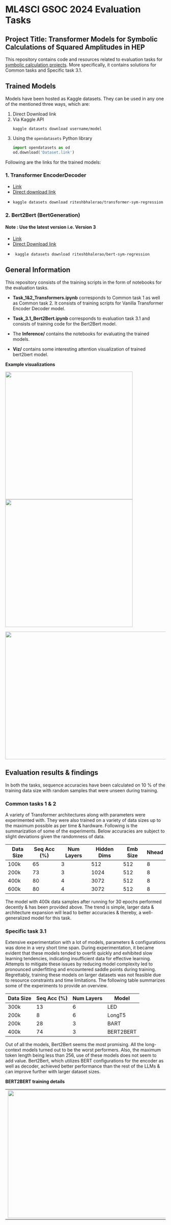 # ML4SCI GSOC 2024 Evaluation Tasks

## Project Title: Transformer Models for Symbolic Calculations of Squared Amplitudes in HEP

This repository contains code and resources related to evaluation tasks for [symbolic calculation projects](https://docs.google.com/document/d/19ybdCLbxJs2mFsxni4yN9FP4ADlK4mxltF9OVSmbRXE/edit). More specifically, it contains solutions for Common tasks and Specific task 3.1.

## Trained Models

Models have been hosted as Kaggle datasets. They can be used in any one of the mentioned three ways, which are:

1. Direct Download link
2. Via Kaggle API
   ```
   kaggle datasets download username/model
   ```
3. Using the `opendatasets` Python library
   ```python
   import opendatasets as od
   od.download('Dataset.link')
   ```

Following are the links for the trained models:

### 1. Transformer EncoderDecoder
- [Link](https://www.kaggle.com/datasets/riteshbhalerao/transformer-sym-regression/data)
- [Direct download link](https://www.kaggle.com/datasets/riteshbhalerao/transformer-sym-regression/download?datasetVersionNumber=1)
- ```
  kaggle datasets download riteshbhalerao/transformer-sym-regression
  ```

### 2. Bert2Bert (BertGeneration)
#### Note : Use the latest version i.e. Version 3
- [Link](https://www.kaggle.com/datasets/riteshbhalerao/bert-sym-regression)
- [Direct Download link](https://www.kaggle.com/datasets/riteshbhalerao/bert-sym-regression/download?datasetVersionNumber=1)
- ```
   kaggle datasets download riteshbhalerao/bert-sym-regression
   ```
## General Information

This repository consists of the training scripts in the form of notebooks for the evaluation tasks.

- **Task_1&2_Transformers.ipynb** corresponds to Common task 1 as well as Common task 2. It consists of training scripts for Vanilla Transformer Encoder Decoder model.

- **Task_3.1_Bert2Bert.ipynb** corresponds to evaluation task 3.1 and consists of training code for the Bert2Bert model.
  
- The **Inference/** contains the notebooks for evaluating the trained models.

- **Viz/** contains some interesting attention visualization of trained bert2bert model.
  
**Example visualizations**

<p float="left">
  <img src="https://github.com/Riteshbhalerao11/Symb_Regression/assets/105015931/9eec2f9f-f0aa-4c5e-b162-fe5e5aa0d318" width="400" />
  <img src="https://github.com/Riteshbhalerao11/Symb_Regression/assets/105015931/b39b2394-6b3f-45e8-837e-ebb0d3a8e34a" width="400" /> 
</p>

<img src="https://github.com/Riteshbhalerao11/Symb_Regression/assets/105015931/c8ccf7f8-74f9-4dc4-b1c4-0c6043e00037" height="400" width= '800'/>

## Evaluation results & findings

In both the tasks, sequence accuracies have been calculated on 10 % of the training data size with random samples that were unseen during training. 

### Common tasks 1 & 2

A variety of Transformer architectures along with parameters were experimented with. They were also trained on a variety of data sizes up to the maximum possible as per time & hardware. Following is the summarization of some of the experiments. Below accuracies are subject to slight deviations given the randomness of data.

| Data Size | Seq Acc (%) | Num Layers | Hidden Dims | Emb Size | Nhead |
|-----------|-------------|------------|-------------|----------|-------|
| 100k      | 65          | 3          | 512         | 512      | 8     |
| 200k      | 73          | 3          | 1024        | 512      | 8     |
| 400k      | 80          | 4          | 3072        | 512      | 8     |
| 600k      | 80          | 4          | 3072        | 512      | 8     |

The model with 400k data samples after running for 30 epochs performed decently & has been provided above. The trend is simple, larger data & architecture expansion will lead to better accuracies & thereby, a well-generalized model for this task.

### Specific task 3.1

Extensive experimentation with a lot of models, parameters & configurations was done in a very short time span. During experimentation, it became evident that these models tended to overfit quickly and exhibited slow learning tendencies, indicating insufficient data for effective learning. Attempts to mitigate these issues by reducing model complexity led to pronounced underfitting and encountered saddle points during training. Regrettably, training these models on larger datasets was not feasible due to resource constraints and time limitations. The following table summarizes some of the experiments to provide an overview.

| Data Size | Seq Acc (%) | Num Layers | Model       |
|-----------|-------------|------------|-------------|
| 300k      | 13          | 6          | LED         | 
| 200k      | 8           | 6          | LongT5      | 
| 200k      | 28          | 3          | BART        | 
| 400k      | 74          | 3          | BERT2BERT   |

Out of all the models, Bert2Bert seems the most promising. All the long-context models turned out to be the worst performers. Also, the maximum token length being less than 256,  use of these models does not seem to add value. Bert2Bert, which utilizes BERT configurations for the encoder as well as decoder, achieved better performance than the rest of the LLMs & can improve further with larger dataset sizes.


**BERT2BERT training details**

<table>
  <tr>
    <td><img src="https://github.com/Riteshbhalerao11/Symb_Regression/assets/105015931/b4e34912-54d4-4d54-a83c-4bafe0c65b19" height="400" width="600" /></td>
    <td><img src="https://github.com/Riteshbhalerao11/Symb_Regression/assets/105015931/dfd34a7a-303c-4e18-8f05-d51b9721b464" height="400" width="500" /></td>
  </tr>
</table>










